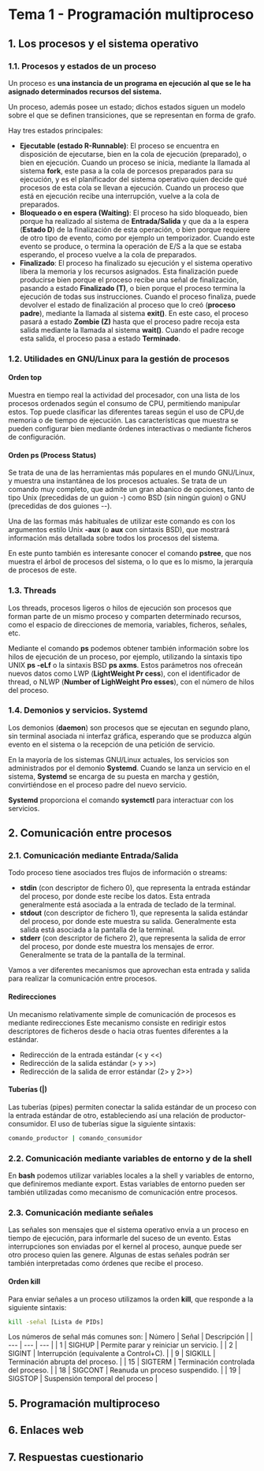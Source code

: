 # Tema 1 - Programación multiproceso
## 1. Los procesos y el sistema operativo
### 1.1. Procesos y estados de un proceso
Un proceso es **una instancia de un programa en ejecución al que se le ha asignado determinados recursos del sistema.**

Un proceso, además posee un estado; dichos estados siguen un modelo sobre el que se definen transiciones, que se representan en forma de grafo.

Hay tres estados principales:

- **Ejecutable (estado R-Runnable)**: El proceso se encuentra en disposición de ejecutarse, bien en la cola de ejecución (preparado), o bien en ejecución. Cuando un proceso se inicia, mediante la llamada al sistema **fork**, este pasa a la cola de porcesos preparados para su ejecución, y es el planificador del sistema operativo quien decide qué procesos de esta cola se llevan a ejecución. Cuando un proceso que está en ejecución recibe una interrupción, vuelve a la cola de preparados.
- **Bloqueado o en espera (Waiting)**: El proceso ha sido bloqueado, bien porque ha realizado al sistema de **Entrada/Salida** y que da a la espera (**Estado D**) de la finalización de esta operación, o bien porque requiere de otro tipo de evento, como por ejemplo un temporizador. Cuando este evento se produce, o termina la operación de E/S a la que se estaba esperando, el proceso vuelve a la cola de preparados.
- **Finalizado**: El proceso ha finalizado su ejecución y el sistema operativo libera la memoria y los recursos asignados. Esta finalización puede producirse bien porque el proceso recibe una señal de finalización, pasando a estado **Finalizado (T)**, o bien porque el proceso termina la ejecución de todas sus instrucciones. Cuando el proceso finaliza, puede devolver el estado de finalización al proceso que lo creó (**proceso padre**), mediante la llamada al sistema **exit()**. En este caso, el proceso pasará a estado **Zombie (Z)** hasta que el proceso padre recoja esta salida mediante la llamada al sistema **wait()**. Cuando el padre recoge esta salida, el proceso pasa a estado **Terminado**.

### 1.2. Utilidades en GNU/Linux para la gestión de procesos
#### Orden top
Muestra en tiempo real la actividad del procesador, con una lista de los procesos ordenados según el consumo de CPU, permitiendo manipular estos. Top puede clasificar las diferentes tareas según el uso de CPU,de memoria o de tiempo de ejecución. Las características que muestra se pueden configurar bien mediante órdenes interactivas o mediante ficheros de configuración.

#### Orden ps (Process Status)
Se trata de una de las herramientas más populares en el mundo GNU/Linux, y muestra una instantánea de los procesos actuales. Se trata de un comando muy completo, que admite un gran abanico de opciones, tanto de tipo Unix (precedidas de un guion -) como BSD (sin ningún guion) o GNU (precedidas de dos guiones --).

Una de las formas más habituales de utilizar este comando es con los argumentos estilo Unix **-aux** (o **aux** con sintaxis BSD), que mostrará información más detallada sobre todos los procesos del sistema.

En este punto también es interesante conocer el comando **pstree**, que nos muestra el árbol de procesos del sistema, o lo que es lo mismo, la jerarquía de procesos de este.

### 1.3. Threads
Los threads, procesos ligeros o hilos de ejecución son procesos que forman parte de un mismo proceso y comparten determinado recursos, como el espacio de direcciones de memoria, variables, ficheros, señales, etc.

Mediante el comando **ps** podemos obtener también información sobre los hilos de ejecución de un proceso, por ejemplo, utilizando la sintaxis tipo UNIX **ps -eLf** o la sintaxis BSD **ps axms**. Estos parámetros nos ofreceán nuevos datos como LWP (**LightWeight Pr cess**), con el identificador de thread, o NLWP (**Number of LighWeight Pro esses**), con el número de hilos del proceso.

### 1.4. Demonios y servicios. Systemd
Los demonios (**daemon**) son procesos que se ejecutan en segundo plano, sin terminal asociada ni interfaz gráfica, esperando que se produzca algún evento en el sistema o la recepción de una petición de servicio.

En la mayoría de los sistemas GNU/Linux actuales, los servicios son administrados por el demonio **Systemd**. Cuando se lanza un servicio en el sistema, **Systemd** se encarga de su puesta en marcha y gestión, convirtiéndose en el proceso padre del nuevo servicio.

**Systemd** proporciona el comando **systemctl** para interactuar con los servicios.

## 2. Comunicación entre procesos
### 2.1. Comunicación mediante Entrada/Salida
Todo proceso tiene asociados tres flujos de información o streams:
- **stdin** (con descriptor de fichero 0), que representa la entrada estándar del proceso, por donde este recibe los datos. Esta entrada generalmente está asociada a la entrada de teclado de la terminal.
- **stdout** (con descriptor de fichero 1), que representa la salida estándar del proceso, por donde este muestra su salida. Generalmente esta salida está asociada a la pantalla de la terminal.
- **stderr** (con descriptor de fichero 2), que representa la salida de error del proceso, por donde este muestra los mensajes de error. Generalmente se trata de la pantalla de la terminal.

Vamos a ver diferentes mecanismos que aprovechan esta entrada y salida para realizar la comunicación entre
procesos.

#### Redirecciones
Un mecanismo relativamente simple de comunicación de procesos es mediante redirecciones Este mecanismo consiste en redirigir estos descriptores de ficheros desde o hacia otras fuentes diferentes a la estándar.
- Redirección de la entrada estándar (< y <<)
- Redirección de la salida estándar (> y >>)
- Redirección de la salida de error estándar (2> y 2>>)

#### Tuberías (|)
Las tuberías (pipes) permiten conectar la salida estándar de un proceso con la entrada estándar de otro, estableciendo así una relación de productor-consumidor.
El uso de tuberías sigue la siguiente sintaxis:
```bash
comando_productor | comando_consumidor
```

### 2.2. Comunicación mediante variables de entorno y de la shell
En **bash** podemos utilizar variables locales a la shell y variables de entorno, que definiremos mediante export. Estas variables de entorno pueden ser también utilizadas como mecanismo de comunicación entre procesos.

### 2.3. Comunicación mediante señales
Las señales son mensajes que el sistema operativo envía a un proceso en tiempo de ejecución, para informarle del suceso de un evento. Estas interrupciones son enviadas por el kernel al proceso, aunque puede ser otro proceso quien las genere. Algunas de estas señales podrán ser también interpretadas como órdenes que recibe el proceso.

#### Orden kill
Para enviar señales a un proceso utilizamos la orden **kill**, que responde a la siguiente sintaxis:
```bash
kill -señal [Lista de PIDs]
```
Los números de señal más comunes son:
| Número | Señal | Descripción |
| --- | --- | --- |
| 1 | SIGHUP | Permite parar y reiniciar un servicio. |
| 2 | SIGINT | Interrupción (equivalente a Control+C). |
| 9 | SIGKILL | Terminación abrupta del proceso. |
| 15 | SIGTERM | Terminación controlada del proceso. |
| 18 | SIGCONT | Reanuda un proceso suspendido. |
| 19 | SIGSTOP | Suspensión temporal del proceso |



## 5. Programación multiproceso

## 6. Enlaces web

## 7. Respuestas cuestionario